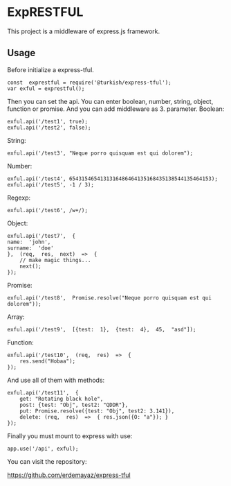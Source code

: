 # ExpRESTFUL

This project is a middleware of express.js framework. 


## Usage

Before initialize a express-tful.

    const  exprestful = require('@turkish/express-tful');
    var exful = exprestful();

Then you can set the api. You can enter boolean, number, string, object, function or promise. And you can add middleware as 3. parameter.
Boolean:

    exful.api('/test1', true);
    exful.api('/test2', false);
String:

    exful.api('/test3', "Neque porro quisquam est qui dolorem");
Number:

    exful.api('/test4', 6543154654131316486464135168435138544135464153);
    exful.api('/test5', -1 / 3);
Regexp:

    exful.api('/test6', /w+/);
Object:

    exful.api('/test7',  { 
    name:  'john', 
    surname:  'doe'
    },  (req,  res,  next)  =>  { 
	    // make magic things...
	    next();
    });

Promise:

    exful.api('/test8',  Promise.resolve("Neque porro quisquam est qui dolorem"));
Array:

    exful.api('/test9',  [{test:  1},  {test:  4},  45,  "asd"]);
Function:

    exful.api('/test10',  (req,  res)  =>  {
	    res.send("Hobaa");
    });
And use all of them with methods:

    exful.api('/test11',  {
	    get: "Rotating black hole",
	    post: {test: "Obj", test2: "QDDR"},
	    put: Promise.resolve({test: "Obj", test2: 3.141}),
	    delete: (req,  res)  =>  { res.json({O: "a"}); }
    });

Finally you must mount to express with use:

    app.use('/api', exful);

You can visit the repository:

https://github.com/erdemayaz/express-tful